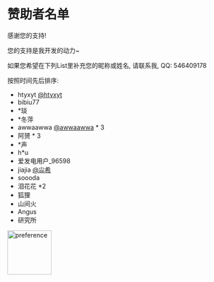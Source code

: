 # 赞助者名单

感谢您的支持!

您的支持是我开发的动力~

如果您希望在下列List里补充您的昵称或姓名, 请联系我, QQ: 546409178

按照时间先后排序:

- htyxyt [@htyxyt](https://github.com/htyxyt)
- bibiu77
- *琰
- *冬萍
- awwaawwa [@awwaawwa](https://github.com/awwaawwa) * 3
- 阿赟 * 3
- *声
- h*u
- 爱发电用户_96598
- jiajia [@尛希](https://space.bilibili.com/347580558)
- soooda
- 泪花花 *2
- 狐狸
- 山间火
- Angus
- 研究所

<img src="../images/chii.jpg" alt="preference" style="width: 100px" align="center"/>
